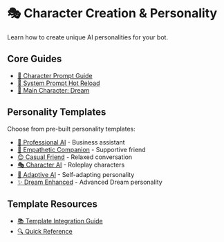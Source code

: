 # 🎭 Character Creation & Personality

Learn how to create unique AI personalities for your bot.

## Core Guides
- [🎨 Character Prompt Guide](docs/character/character_prompt_guide.md)
- [🔄 System Prompt Hot Reload](docs/character/SYSTEM_PROMPT_HOT_RELOAD.md)
- [🌟 Main Character: Dream](system_prompt.md)

## Personality Templates
Choose from pre-built personality templates:

- [👔 Professional AI](config/system_prompts/professional_ai_template.md) - Business assistant
- [💝 Empathetic Companion](config/system_prompts/empathetic_companion_template.md) - Supportive friend
- [😊 Casual Friend](config/system_prompts/casual_friend_template.md) - Relaxed conversation
- [🎭 Character AI](config/system_prompts/character_ai_template.md) - Roleplay characters
- [🧠 Adaptive AI](config/system_prompts/adaptive_ai_template.md) - Self-adapting personality
- [✨ Dream Enhanced](config/system_prompts/dream_ai_enhanced.md) - Advanced Dream personality

## Template Resources
- [📚 Template Integration Guide](config/system_prompts/integration_guide.md)
- [🔍 Quick Reference](config/system_prompts/quick_reference.md)
